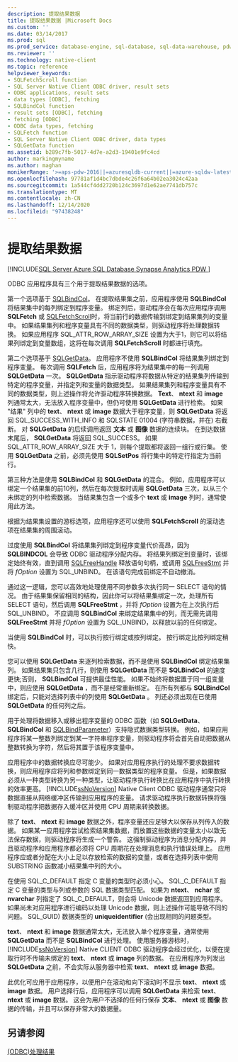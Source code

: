 ```yaml
---
description: 提取结果数据
title: 提取结果数据 |Microsoft Docs
ms.custom: ''
ms.date: 03/14/2017
ms.prod: sql
ms.prod_service: database-engine, sql-database, sql-data-warehouse, pdw
ms.reviewer: ''
ms.technology: native-client
ms.topic: reference
helpviewer_keywords:
- SQLFetchScroll function
- SQL Server Native Client ODBC driver, result sets
- ODBC applications, result sets
- data types [ODBC], fetching
- SQLBindCol function
- result sets [ODBC], fetching
- fetching [ODBC]
- ODBC data types, fetching
- SQLFetch function
- SQL Server Native Client ODBC driver, data types
- SQLGetData function
ms.assetid: b289c7fb-5017-4d7e-a2d3-19401e9fc4cd
author: markingmyname
ms.author: maghan
monikerRange: '>=aps-pdw-2016||=azuresqldb-current||=azure-sqldw-latest||>=sql-server-2016||>=sql-server-linux-2017||=azuresqldb-mi-current'
ms.openlocfilehash: 97781af1d4bc7dbde4c26f6a64b02ea3024c42aa
ms.sourcegitcommit: 1a544cf4dd2720b124c3697d1e62ae7741db757c
ms.translationtype: MT
ms.contentlocale: zh-CN
ms.lasthandoff: 12/14/2020
ms.locfileid: "97438248"
---
```

# <a name="fetching-result-data"></a>提取结果数据
[!INCLUDE[SQL Server Azure SQL Database Synapse Analytics PDW ](../../includes/applies-to-version/sql-asdb-asdbmi-asa-pdw.md)]

  ODBC 应用程序具有三个用于提取结果数据的选项。  
  
 第一个选项基于 [SQLBindCol](../../relational-databases/native-client-odbc-api/sqlbindcol.md)。 在提取结果集之前，应用程序使用 **SQLBindCol** 将结果集中的每列绑定到程序变量。 绑定列后，驱动程序会在每次应用程序调用 **SQLFetch** 或 [SQLFetchScroll](../../relational-databases/native-client-odbc-api/sqlfetchscroll.md)时，将当前行的数据传输到绑定到结果集列的变量中。 如果结果集列和程序变量具有不同的数据类型，则驱动程序将处理数据转换。 如果应用程序 SQL_ATTR_ROW_ARRAY_SIZE 设置为大于1，则它可以将结果列绑定到变量数组，这将在每次调用 **SQLFetchScroll** 时都进行填充。  
  
 第二个选项基于 [SQLGetData](../../relational-databases/native-client-odbc-api/sqlgetdata.md)。 应用程序不使用 **SQLBindCol** 将结果集列绑定到程序变量。 每次调用 **SQLFetch** 后，应用程序将为结果集中的每一列调用 **SQLGetData** 一次。 **SQLGetData** 指示驱动程序将数据从特定的结果集列传输到特定的程序变量，并指定列和变量的数据类型。 如果结果集列和程序变量具有不同的数据类型，则上述操作将允许驱动程序转换数据。 **Text**、 **ntext** 和 **image** 列通常太大，无法放入程序变量中，但仍可使用 **SQLGetData** 进行检索。 如果 "结果" 列中的 **text**、 **ntext** 或 **image** 数据大于程序变量，则 **SQLGetData** 将返回 SQL_SUCCESS_WITH_INFO 和 SQLSTATE 01004 (字符串数据，并在) 右截断。 对 **SQLGetData** 的后续调用返回 **文本** 或 **图像** 数据的连续块。 在到达数据末尾后， **SQLGetData** 将返回 SQL_SUCCESS。 如果 SQL_ATTR_ROW_ARRAY_SIZE 大于 1，则每个提取都将返回一组行或行集。 使用 **SQLGetData** 之前，必须先使用 **SQLSetPos** 将行集中的特定行指定为当前行。  
  
 第三种方法是使用 **SQLBindCol** 和 **SQLGetData** 的混合。 例如，应用程序可以绑定一个结果集的前10列，然后在每次提取时调用 **SQLGetData** 三次，以从三个未绑定的列中检索数据。 当结果集包含一个或多个 **text** 或 **image** 列时，通常使用此方法。  
  
 根据为结果集设置的游标选项，应用程序还可以使用 **SQLFetchScroll** 的滚动选项在结果集的周围滚动。  
  
 过度使用 **SQLBindCol** 将结果集列绑定到程序变量代价高昂，因为 **SQLBINDCOL** 会导致 ODBC 驱动程序分配内存。 将结果列绑定到变量时，该绑定始终有效，直到调用 [SQLFreeHandle](../../relational-databases/native-client-odbc-api/sqlfreehandle.md) 释放语句句柄，或调用 [SQLFreeStmt](../../relational-databases/native-client-odbc-api/sqlfreestmt.md) 并将 *fOption* 设置为 SQL_UNBIND。 在该语句完成前绑定不自动撤消。  
  
 通过这一逻辑，您可以高效地处理使用不同参数多次执行同一 SELECT 语句的情况。 由于结果集保留相同的结构，因此你可以将结果集绑定一次，处理所有 SELECT 语句，然后调用 **SQLFreeStmt** ，并将 *fOption* 设置为在上次执行后 SQL_UNBIND。 不应调用 **SQLBindCol** 来绑定结果集中的列，而无需先调用 **SQLFreeStmt** 并将 *fOption* 设置为 SQL_UNBIND，以释放以前的任何绑定。  
  
 当使用 **SQLBindCol** 时，可以执行按行绑定或按列绑定。 按行绑定比按列绑定稍快。  
  
 您可以使用 **SQLGetData** 来逐列检索数据，而不是使用 **SQLBindCol** 绑定结果集列。 如果结果集只包含几行，则使用 **SQLGetData** 而不是 **SQLBindCol** 的速度更快;否则， **SQLBindCol** 可提供最佳性能。 如果不始终将数据置于同一组变量中，则应使用 **SQLGetData** ，而不是经常重新绑定。 在所有列都与 **SQLBindCol** 绑定后，只能对选择列表中的列使用 **SQLGetData** 。 列还必须出现在已使用 **SQLGetData** 的任何列之后。  
  
 用于处理将数据移入或移出程序变量的 ODBC 函数（如 **SQLGetData**、 **SQLBindCol** 和 [SQLBindParameter](../../relational-databases/native-client-odbc-api/sqlbindparameter.md)）支持隐式数据类型转换。 例如，如果应用程序将某一整数列绑定到某一字符串程序变量，则驱动程序将会首先自动把数据从整数转换为字符，然后将其置于该程序变量中。  
  
 应用程序中的数据转换应尽可能少。 如果对应用程序执行的处理不要求数据转换，则应用程序应将列和参数绑定到同一数据类型的程序变量。 但是，如果数据必须从一种类型转换为另一种类型，让驱动程序执行转换比在应用程序中执行转换的效率更高。 [!INCLUDE[ssNoVersion](../../includes/ssnoversion-md.md)] Native Client ODBC 驱动程序通常只将数据直接从网络缓冲区传输到应用程序的变量。 请求驱动程序执行数据转换将强制驱动程序把数据存入缓冲区并使用 CPU 周期来转换数据。  
  
 除了 **text**、 **ntext** 和 **image** 数据之外，程序变量还应足够大以保存从列传入的数据。 如果某一应用程序尝试检索结果集数据，而放置这些数据的变量太小以致无法保存数据，则驱动程序将生成一个警告。 这强制驱动程序为消息分配内存，并且驱动程序和应用程序都必须将 CPU 周期花在处理消息和执行错误处理上。 应用程序应或者分配在大小上足以存放检索的数据的变量，或者在选择列表中使用 SUBSTRING 函数减小结果集中列的大小。  
  
 在使用 SQL_C_DEFAULT 指定 C 变量的类型时必须小心。 SQL_C_DEFAULT 指定 C 变量的类型与列或参数的 SQL 数据类型匹配。 如果为 **ntext**、 **nchar** 或 **nvarchar** 列指定了 SQL_C_DEFAULT，则会将 Unicode 数据返回到应用程序。 如果尚未对应用程序进行编码以处理 Unicode 数据，则上述操作可能导致不同的问题。 SQL_GUID) 数据类型的 **uniqueidentifier** (会出现相同的问题类型。  
  
 **text**、 **ntext** 和 **image** 数据通常太大，无法放入单个程序变量，通常使用 **SQLGetData** 而不是 **SQLBindCol** 进行处理。 使用服务器游标时， [!INCLUDE[ssNoVersion](../../includes/ssnoversion-md.md)] Native CLIENT ODBC 驱动程序会经过优化，以便在提取行时不传输未绑定的 **text**、 **ntext** 或 **image** 列的数据。 在应用程序为列发出 **SQLGetData** 之前，不会实际从服务器中检索 **text**、 **ntext** 或 **image** 数据。  
  
 此优化可应用于应用程序，以便用户在滚动和向下滚动时不显示 **text**、 **ntext** 或 **image** 数据。 用户选择行后，应用程序可以调用 **SQLGetData** 来检索 **text**、 **ntext** 或 **image** 数据。 这会为用户不选择的任何行保存 **文本**、 **ntext** 或 **图像** 数据的传输，并且可以保存非常大的数据量。  
  
## <a name="see-also"></a>另请参阅  
 [&#40;ODBC&#41;处理结果 ](../../relational-databases/native-client-odbc-results/processing-results-odbc.md)  
  
  
